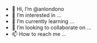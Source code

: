 - 👋 Hi, I’m @anlondono
- 👀 I’m interested in ...
- 🌱 I’m currently learning ...
- 💞️ I’m looking to collaborate on ...
- 📫 How to reach me ...

<!---
anlondono/anlondono is a ✨ special ✨ repository because its `README.md` (this file) appears on your GitHub profile.
You can click the Preview link to take a look at your changes.
--->
